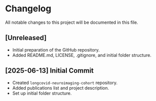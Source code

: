 # Changelog

All notable changes to this project will be documented in this file.

## [Unreleased]

- Initial preparation of the GitHub repository.
- Added README.md, LICENSE, .gitignore, and initial folder structure.

## [2025-06-13] Initial Commit

- Created `longcovid-neuroimaging-cohort` repository.
- Added publications list and project description.
- Set up initial folder structure.
